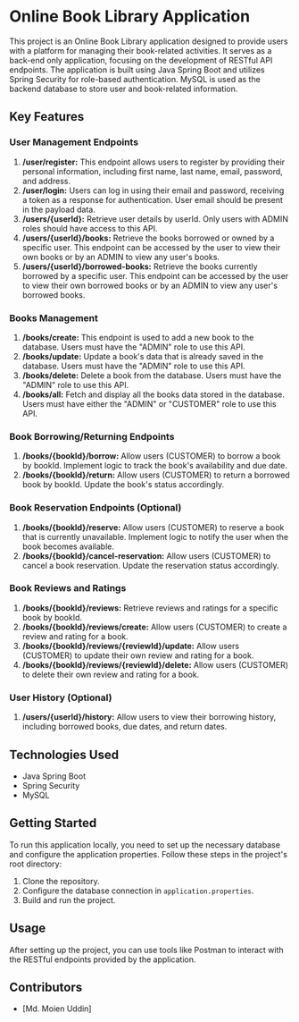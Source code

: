 # Online Book Library Application

This project is an Online Book Library application designed to provide users with a platform for managing their book-related activities. It serves as a back-end only application, focusing on the development of RESTful API endpoints. The application is built using Java Spring Boot and utilizes Spring Security for role-based authentication. MySQL is used as the backend database to store user and book-related information.

## Key Features

### User Management Endpoints
1. **/user/register:** This endpoint allows users to register by providing their personal information, including first name, last name, email, password, and address.
2. **/user/login:** Users can log in using their email and password, receiving a token as a response for authentication. User email should be present in the payload data.
3. **/users/{userId}:** Retrieve user details by userId. Only users with ADMIN roles should have access to this API.
4. **/users/{userId}/books:** Retrieve the books borrowed or owned by a specific user. This endpoint can be accessed by the user to view their own books or by an ADMIN to view any user's books.
5. **/users/{userId}/borrowed-books:** Retrieve the books currently borrowed by a specific user. This endpoint can be accessed by the user to view their own borrowed books or by an ADMIN to view any user's borrowed books.

### Books Management
1. **/books/create:** This endpoint is used to add a new book to the database. Users must have the "ADMIN" role to use this API.
2. **/books/update:** Update a book's data that is already saved in the database. Users must have the "ADMIN" role to use this API.
3. **/books/delete:** Delete a book from the database. Users must have the "ADMIN" role to use this API.
4. **/books/all:** Fetch and display all the books data stored in the database. Users must have either the "ADMIN" or "CUSTOMER" role to use this API.

### Book Borrowing/Returning Endpoints
1. **/books/{bookId}/borrow:** Allow users (CUSTOMER) to borrow a book by bookId. Implement logic to track the book's availability and due date.
2. **/books/{bookId}/return:** Allow users (CUSTOMER) to return a borrowed book by bookId. Update the book's status accordingly.

### Book Reservation Endpoints (Optional)
1. **/books/{bookId}/reserve:** Allow users (CUSTOMER) to reserve a book that is currently unavailable. Implement logic to notify the user when the book becomes available.
2. **/books/{bookId}/cancel-reservation:** Allow users (CUSTOMER) to cancel a book reservation. Update the reservation status accordingly.

### Book Reviews and Ratings
1. **/books/{bookId}/reviews:** Retrieve reviews and ratings for a specific book by bookId.
2. **/books/{bookId}/reviews/create:** Allow users (CUSTOMER) to create a review and rating for a book.
3. **/books/{bookId}/reviews/{reviewId}/update:** Allow users (CUSTOMER) to update their own review and rating for a book.
4. **/books/{bookId}/reviews/{reviewId}/delete:** Allow users (CUSTOMER) to delete their own review and rating for a book.

### User History (Optional)
1. **/users/{userId}/history:** Allow users to view their borrowing history, including borrowed books, due dates, and return dates.

## Technologies Used
- Java Spring Boot
- Spring Security
- MySQL

## Getting Started
To run this application locally, you need to set up the necessary database and configure the application properties. Follow these steps in the project's root directory:
1. Clone the repository.
2. Configure the database connection in `application.properties`.
3. Build and run the project.

## Usage
After setting up the project, you can use tools like Postman to interact with the RESTful endpoints provided by the application.

## Contributors
- [Md. Moien Uddin]
